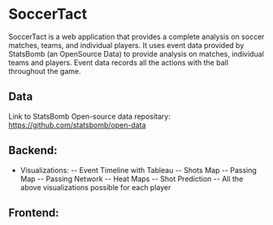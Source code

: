 # SoccerTact
SoccerTact is a web application that provides a complete analysis on soccer matches, teams, and individual players. It uses event data provided by StatsBomb (an OpenSource Data) to provide analysis on matches, individual teams and players. Event data records all the actions with the ball throughout the game. 

## Data 
Link to StatsBomb Open-source data repositary: https://github.com/statsbomb/open-data

## Backend:


- Visualizations:
-- Event Timeline with Tableau
-- Shots Map
-- Passing Map
-- Passing Network
-- Heat Maps
-- Shot Prediction
-- All the above visualizations possible for each player

## Frontend:


